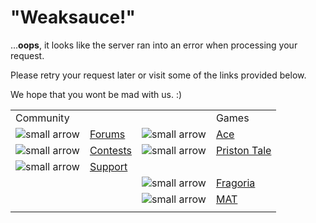 "Weaksauce!"
============

...**oops**, it looks like the server ran into an error when processing your request.

Please retry your request later or visit some of the links provided below.

We hope that you wont be mad with us. :)

|     |     |     |     |
| --- | --- | --- | --- |
| Community |     |     | Games |     |
| ![small arrow](images/small_arrow.png) | [Forums](https://forum.subagames.com/) | ![small arrow](images/small_arrow.png) | [Ace](https://ace.subagames.com/) |
| ![small arrow](images/small_arrow.png) | [Contests](https://subagames.com/Contest.aspx) | ![small arrow](images/small_arrow.png) | [Priston Tale](https://pt1.subagames.com/) |
| ![small arrow](images/small_arrow.png) | [Support](https://subagames.com/SupportPage.aspx) |     |     |
|     |     | ![small arrow](images/small_arrow.png) | [Fragoria](https://fragoria.subagames.com/) |
|     |     | ![small arrow](images/small_arrow.png) | [MAT](https://mat.subagames.com/) |
|     |     |     |     |

[](https://subagames.com/)